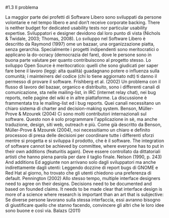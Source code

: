 #1.3 Il problema

La maggior parte dei profetti di Software Libero sono sviluppati da persone volontarie e nel tempo libero e and don’t receive corporate backing. There is neither budget for dedicated usability tests nor particular usability expertise. Sviluppatori e designer devidono dal loro punto di vista (Nichols & Twidale, 2003; Thomas, 2008). 
Lo sviluppo nel Software Libero è descritto da Raymond (1997) ome un bazaar, una organizzazione piatta, senza gerarchia. 
Specialmente i progetti indipendenti sono meritocratici o applicano la do-ocracy (democrazia del fare), dove le persone sono in buona parte valutare per quanto contribuiscono al progetto stesso.
Lo sviluppo Open Source è meritocratico: quelli che sono giudicati per saper fare bene il lavoro (leggi: alta qualità) guadagnano potere o influenza sulla comunità; i mainteiners del codice (chi lo tiene aggiornato ndt) ti danno il permesso di provare il software. 
Frishberg et al. (2002)
Un problema con il flusso di lavoro del bazaar, organico e distribuito, sono i differenti canali di comunicazione, sta nelle mailing-list, in IRC (internet relay chat), nei bug reports, nelle pagine del wiki e in altre piattaforme.
La discussione è frammentata tra le mailing-list ed i bug reports. Quei canali necessitano un chiaro sistema di charter and decision-making system. 
Benson, Müller-Prove & Mzourek (2004)
Ci sono molti contributori internazionali sul software. Questo non è solo programmare l'applicazione in sè, ma anche traduzione, design, siti web, outreach e più. Come già descritto da Benson, Müller-Prove & Mzourek (2004), noi necessitiamo un chiaro e definito processoo di presa delle decisioni per coordinare tutte i differenti sforzi mentre si progetta e si sviluppa il prodotto, che è il software. 
The integration of software cannot be achieved by committee, where everyone has to put in their own additions (featuritis again). Deve essere controllato da dittatoriali artisti che hanno piena parola per dare il taglio finale. 
Nelson (1990, p. 243)
And additions Ed aggiunte non arrivano solo dagli sviluppatori ma anche indirettamente dagli utenti: 
Leggendo dozzine di report bugs di GNOME e Red Hat al giorno, ho trovato che gli utenti chiedono una preferenza di default. 
Pennington (2002)
Allo stesso tempo, multiple interface designers need to agree on their designs. Decisions need to be documented and based on founded claims. It needs to be made clear that interface design is more of a science where research is important than an art that is subjective: 
Se diverse persone lavorano sulla stessa interfaccia, essi avranno bisogno di giustificare quello che stanno facendo, convincere gli altri che le loro idee sono buone e così via.
Balazs (2011)

